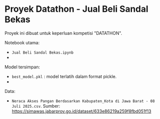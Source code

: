 # Proyek Datathon - Jual Beli Sandal Bekas

Proyek ini dibuat untuk keperluan kompetisi "DATATHON".

Notebook utama:
- `Jual Beli Sandal Bekas.ipynb`
- 
Model tersimpan:
- `best_model.pkl` : model terlatih dalam format pickle.
- 
Data:
- `Neraca Akses Pangan Berdasarkan Kabupaten_Kota di Jawa Barat - 08 Juli 2025.csv`. Sumber: https://simawas.jabarprov.go.id/dataset/633e86219a259f8fbd051f13
